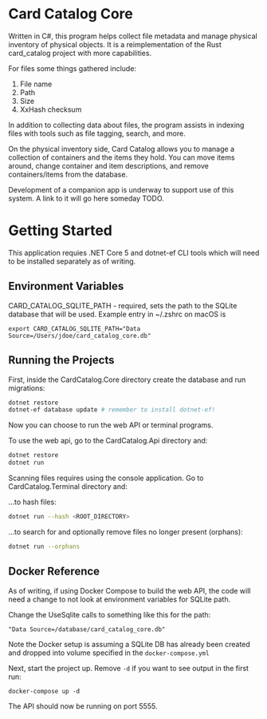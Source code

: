# Card Catalog Core

Written in C#, this program helps collect file metadata and manage physical
inventory of physical objects. It is a reimplementation of the Rust card_catalog
project with more capabilities.

For files some things gathered include:

1. File name
2. Path
3. Size
4. XxHash checksum

In addition to collecting data about files, the program assists in indexing
files with tools such as file tagging, search, and more.

On the physical inventory side, Card Catalog allows you to manage a collection
of containers and the items they hold. You can move items around, change
container and item descriptions, and remove containers/items from the database.

Development of a companion app is underway to support use of this system. A link
to it will go here someday TODO.

# Getting Started

This application requies .NET Core 5 and dotnet-ef CLI tools which will need to
be installed separately as of writing.

## Environment Variables

CARD_CATALOG_SQLITE_PATH - required, sets the path to the SQLite database that
will be used. Example entry in ~/.zshrc on macOS is

`export CARD_CATALOG_SQLITE_PATH="Data Source=/Users/jdoe/card_catalog_core.db"`

## Running the Projects

First, inside the CardCatalog.Core directory create the database and run
migrations:

``` bash
dotnet restore
dotnet-ef database update # remember to install dotnet-ef!
```

Now you can choose to run the web API or terminal programs.

To use the web api, go to the CardCatalog.Api directory and:

``` bash
dotnet restore
dotnet run
```

Scanning files requires using the console application. Go to
CardCatalog.Terminal directory and:

...to hash files:

``` bash
dotnet run --hash <ROOT_DIRECTORY>
```

...to search for and optionally remove files no longer present (orphans):

``` bash
dotnet run --orphans
```

## Docker Reference

As of writing, if using Docker Compose to build the web API, the code will need
a change to not look at environment variables for SQLite path.

Change the UseSqlite calls to something like this for the path:

`"Data Source=/database/card_catalog_core.db"`

Note the Docker setup is assuming a SQLite DB has already been created and
dropped into volume specified in the `docker-compose.yml`

Next, start the project up. Remove `-d` if you want to see output in the first
run:

`docker-compose up -d`

The API should now be running on port 5555.